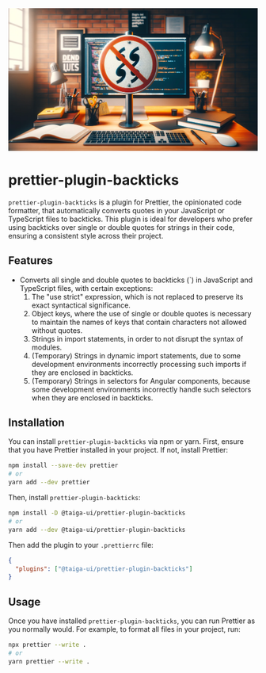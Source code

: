 <img src="./images/banner.webp" alt="prettier-plugin-backticks" />

# prettier-plugin-backticks

`prettier-plugin-backticks` is a plugin for Prettier, the opinionated code formatter, that automatically converts quotes
in your JavaScript or TypeScript files to backticks. This plugin is ideal for developers who prefer using backticks over
single or double quotes for strings in their code, ensuring a consistent style across their project.

## Features

- Converts all single and double quotes to backticks (`) in JavaScript and TypeScript files, with certain exceptions:
  1. The "use strict" expression, which is not replaced to preserve its exact syntactical significance.
  2. Object keys, where the use of single or double quotes is necessary to maintain the names of keys that contain characters not allowed without quotes.
  3. Strings in import statements, in order to not disrupt the syntax of modules.
  4. (Temporary) Strings in dynamic import statements, due to some development environments incorrectly processing such imports if they are enclosed in backticks.
  5. (Temporary) Strings in selectors for Angular components, because some development environments incorrectly handle such selectors when they are enclosed in backticks.

## Installation

You can install `prettier-plugin-backticks` via npm or yarn. First, ensure that you have Prettier installed in your
project. If not, install Prettier:

```bash
npm install --save-dev prettier
# or
yarn add --dev prettier
```

Then, install `prettier-plugin-backticks`:

```bash
npm install -D @taiga-ui/prettier-plugin-backticks
# or
yarn add --dev @taiga-ui/prettier-plugin-backticks
```

Then add the plugin to your `.prettierrc` file:

```json
{
  "plugins": ["@taiga-ui/prettier-plugin-backticks"]
}
```

## Usage

Once you have installed `prettier-plugin-backticks`, you can run Prettier as you normally would. For example, to format
all files in your project, run:

```bash
npx prettier --write .
# or
yarn prettier --write .
```
